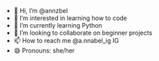 - 👋 Hi, I’m @annzbel
- 👀 I’m interested in learning how to code
- 🌱 I’m currently learning Python
- 💞️ I’m looking to collaborate on beginner projects
- 📫 How to reach me @a.nnabel_ig IG
- 😄 Pronouns: she/her

<!---
annzbel/annzbel is a ✨ special ✨ repository because its `README.md` (this file) appears on your GitHub profile.
You can click the Preview link to take a look at your changes.
--->
